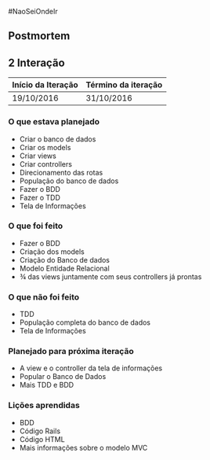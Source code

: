 #NaoSeiOndeIr

## Postmortem

## 2 Interação

Início da Iteração | Término da iteração
------------ | -------------
19/10/2016 | 31/10/2016


### O que estava planejado
* Criar o banco de dados 
* Criar os models
* Criar views 
* Criar controllers
* Direcionamento das rotas
* População do banco de dados
* Fazer o BDD
* Fazer o TDD
* Tela de Informações

### O que foi feito
* Fazer o BDD
* Criação dos models
* Criação do Banco de dados
* Modelo Entidade Relacional
* ¾ das views juntamente com seus controllers já prontas

### O que não foi feito
* TDD
* População completa do banco de dados
* Tela de Informações

### Planejado para próxima iteração
* A view e o controller da tela de informações
* Popular o Banco de Dados
* Mais TDD e BDD

### Lições aprendidas
* BDD
* Código Rails
* Código HTML
* Mais informações sobre o modelo MVC